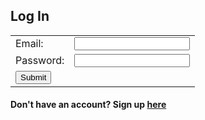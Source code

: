 ## Log In

<!--No actions yet-->


<table>
    <tr>
        <td>Email:</td>
        <td><input type="email" id="email" name="email" required></td>
    </tr>
    <tr>
        <td>Password:</td>
        <td><input type="password" id="password" name="password" required></td>
    </tr>
    <tr>
        <td><button onclick="login_user()" id="submit" type="submit" value="Submit">Submit</button></td> 
        <!-- onclick="login_user()" -->
        <!-- ngl onclick sucks ass-->
    </tr>
</table>
<h4>Don't have an account? Sign up <a href="/signup">here</a></h4>

<script>
    
    // Replace with localhost:8085 for testing

    var url = "https://csa-backend.rohanj.dev/api/login/authenticate";
    var responsey = undefined;
    
    // function login_user() {
    //     const body = {

    //         // Should be same as person????
    //         email: document.getElementById("email").value,
    //         password: document.getElementById("password").value
    //     };
    //     const request_options = {
    //         method: 'POST',
    //         body: JSON.stringify(body),
    //         headers: {
    //             "content-type": 'application/json'
    //         }
    //     };
    //     console.log(JSON.stringify(body));


    //     fetch(url, request_options)
    //         .then(response => {
    //             response.text().then(data => {
    //                 console.log(data);
    //                 document.cookie = "token=" + data;
    //                 //window.location.href = "/team-8-frontend/search";
    //             })
    //         })
    //         .catch(err => {
    //             console.log("Error: " + err);
    //         })
    // }

    function login_user() {
        const body = {
            // Should be same as person????
            email: document.getElementById("email").value,
            password: document.getElementById("password").value
        };
        const request_options = {
            method: "POST",
            mode: "cors",
            cache: "no-cache",
            credentials: "include",
            body: JSON.stringify(body),
            headers: {
                "content-type": 'application/json'
            },
            credentials: 'include'
        };
        fetch(url, request_options)
            .then(response => {
                if (response.status != 200) {
                    alert("error occured")
                    return
                }
                alert("logged in!")
                responsey = response
                console.log(response)
                window.location.href = "/yourflashcardsets"
            })
            .catch(err => {
                console.log("Error: " + err);
            })
    }

</script>
